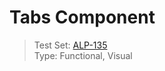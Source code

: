 # Tabs Component
> Test Set: [ALP-135](https://everfi.atlassian.net/browse/ALP-135)    
Type: Functional, Visual

<!-- cypress/integration/tab.js -->
<!-- /cypress/integration/tab.js -->